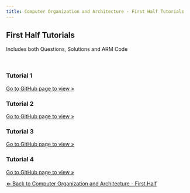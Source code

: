 ```yaml
---
title: Computer Organization and Architecture - First Half Tutorials
---
```

<h2>First Half Tutorials</h2>
<p>Includes both Questions, Solutions and ARM Code</p>
<br>
<div class="card-div">
<div class="card">
<h3>Tutorial 1</h3>
<p class="card-p"><a href="https://github.com/nailahgucon/ntu-notes-files/tree/main/computer-organization-and-architecture/First%20Half/tutorials/tutorial-1" class="card-a" target="_blank">Go to GitHub page to view &raquo;</a></p>
</div>

<div class="card">
<h3>Tutorial 2</h3>
<p class="card-p"><a href="https://github.com/nailahgucon/ntu-notes-files/tree/main/computer-organization-and-architecture/First%20Half/tutorials/tutorial-2" class="card-a" target="_blank">Go to GitHub page to view &raquo;</a></p>
</div>

<div class="card">
<h3>Tutorial 3</h3>
<p class="card-p"><a href="https://github.com/nailahgucon/ntu-notes-files/tree/main/computer-organization-and-architecture/First%20Half/tutorials/tutorial-3" class="card-a" target="_blank">Go to GitHub page to view &raquo;</a></p>
</div>

<div class="card">
<h3>Tutorial 4</h3>
<p class="card-p"><a href="https://github.com/nailahgucon/ntu-notes-files/tree/main/computer-organization-and-architecture/First%20Half/tutorials/tutorial-4" class="card-a" target="_blank">Go to GitHub page to view &raquo;</a></p>
</div>
</div>
<p><a href="/notes/computer-organization-and-architecture/first-half/"><bold>&#8656;</bold> Back to Computer Organization and Architecture - First Half</a></p>